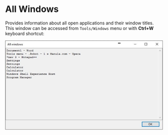 # All Windows

Provides information about all open applications and their window titles. This window can be accessed from `Tools/Windows` menu or with **Ctrl+W** keyboard shortcut:

![](https://github.com/G1ANT-Robot/G1ANT.Manual/blob/develop/-assets/all-windows.jpg)


